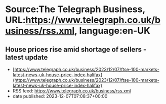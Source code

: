 # Source:The Telegraph Business, URL:https://www.telegraph.co.uk/business/rss.xml, language:en-UK

## House prices rise amid shortage of sellers - latest update
 - [https://www.telegraph.co.uk/business/2023/12/07/ftse-100-markets-latest-news-uk-house-price-index-halifax](https://www.telegraph.co.uk/business/2023/12/07/ftse-100-markets-latest-news-uk-house-price-index-halifax)
 - RSS feed: https://www.telegraph.co.uk/business/rss.xml
 - date published: 2023-12-07T07:08:37+00:00



